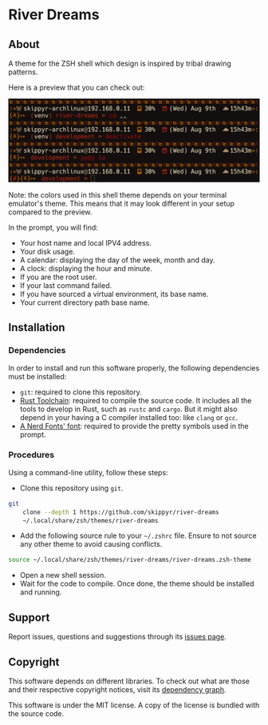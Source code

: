# River Dreams
## About
A theme for the ZSH shell which design is inspired by tribal drawing patterns.

Here is a preview that you can check out:

![](preview.png)

Note: the colors used in this shell theme depends on your terminal emulator's
      theme. This means that it may look different in your setup compared to the
      preview.

In the prompt, you will find:

- Your host name and local IPV4 address.
- Your disk usage.
- A calendar: displaying the day of the week, month and day.
- A clock: displaying the hour and minute.
- If you are the root user.
- If your last command failed.
- If you have sourced a virtual environment, its base name.
- Your current directory path base name.

## Installation
### Dependencies
In order to install and run this software properly, the following dependencies
must be installed:

- `git`: required to clone this repository.
- [Rust Toolchain](https://www.rust-lang.org/tools/install):
    required to compile the source code. It includes all the tools to develop
    in Rust, such as `rustc` and `cargo`. But it might also depend in your
    having a C compiler installed too: like `clang` or `gcc`.
- [A Nerd Fonts' font](https://www.nerdfonts.com/font-downloads):
    required to provide the pretty symbols used in the prompt.

### Procedures
Using a command-line utility, follow these steps:

- Clone this repository using `git`.

```bash
git                                                                            \
    clone --depth 1 https://github.com/skippyr/river-dreams                    \
    ~/.local/share/zsh/themes/river-dreams
```

- Add the following source rule to your `~/.zshrc` file. Ensure to not source
  any other theme to avoid causing conflicts.

```bash
source ~/.local/share/zsh/themes/river-dreams/river-dreams.zsh-theme
```

- Open a new shell session.
- Wait for the code to compile. Once done, the theme should be installed and
  running.

## Support
Report issues, questions and suggestions through its [issues page](https://github.com/skippyr/river-dreams/river-dreams.zsh-theme).

## Copyright
This software depends on different libraries. To check out what are those and
their respective copyright notices, visit its [dependency graph](https://github.com/skippyr/river-dreams/network/dependencies).

This software is under the MIT license. A copy of the license is bundled with
the source code.
